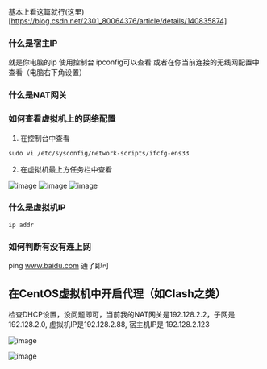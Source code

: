 
基本上看这篇就行(这里)[https://blog.csdn.net/2301_80064376/article/details/140835874]


### 什么是宿主IP
就是你电脑的ip
使用控制台 ipconfig可以查看
或者在你当前连接的无线网配置中查看（电脑右下角设置）


### 什么是NAT网关


### 如何查看虚拟机上的网络配置
1. 在控制台中查看
```shell
sudo vi /etc/sysconfig/network-scripts/ifcfg-ens33
```
2. 在虚拟机最上方任务栏中查看
  
![image](https://github.com/user-attachments/assets/c2726ac5-9766-4de8-af55-fd84cb63ad8b)
![image](https://github.com/user-attachments/assets/b409ccdf-570b-4070-ae47-853ee1654239)
![image](https://github.com/user-attachments/assets/f01c49c4-ea6c-4063-bca6-0f935b6cd445)


### 什么是虚拟机IP
```shell
ip addr
```




### 如何判断有没有连上网
ping www.baidu.com
通了即可





## 在CentOS虚拟机中开启代理（如Clash之类）
检查DHCP设置，没问题即可，当前我的NAT网关是192.128.2.2，子网是192.128.2.0, 虚拟机IP是192.128.2.88, 宿主机IP是 192.128.2.123

![image](https://github.com/user-attachments/assets/a0776774-14f8-4b27-b34b-b4fbd169f7cc)

![image](https://github.com/user-attachments/assets/abfd6167-656d-4724-ae2a-110f270b5bcc)
